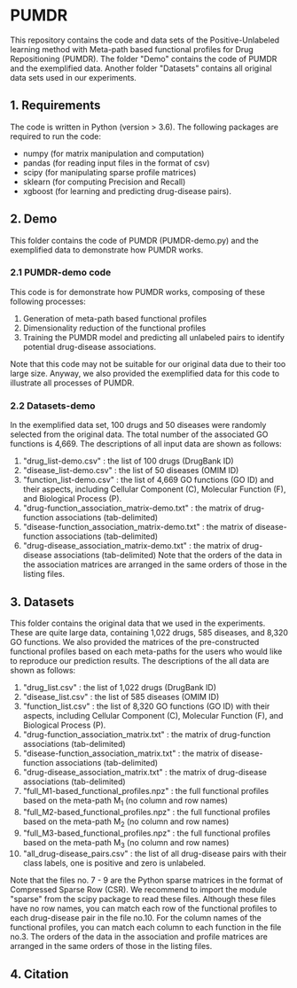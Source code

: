 # PUMDR

This repository contains the code and data sets of the Positive-Unlabeled learning method with Meta-path based functional profiles for Drug Repositioning (PUMDR). The folder "Demo" contains the code of PUMDR and the exemplified data. Another folder "Datasets" contains all original data sets used in our experiments.

## 1. Requirements
The code is written in Python (version > 3.6). The following packages are required to run the code:
- numpy (for matrix manipulation and computation)
- pandas (for reading input files in the format of csv)
- scipy (for manipulating sparse profile matrices)
- sklearn (for computing Precision and Recall)
- xgboost (for learning and predicting drug-disease pairs).

## 2. Demo
This folder contains the code of PUMDR (PUMDR-demo.py) and the exemplified data to demonstrate how PUMDR works.
### 2.1 PUMDR-demo code
This code is for demonstrate how PUMDR works, composing of these following processes:
1) Generation of meta-path based functional profiles 
2) Dimensionality reduction of the functional profiles
3) Training the PUMDR model and predicting all unlabeled pairs to identify potential drug-disease associations. 

Note that this code may not be suitable for our original data due to their too large size. Anyway, we also provided the exemplified data for this code to illustrate all processes of PUMDR.

### 2.2 Datasets-demo
In the exemplified data set, 100 drugs and 50 diseases were randomly selected from the original data. The total number of the associated GO functions is 4,669. The descriptions of all input data are shown as follows:
1) "drug_list-demo.csv" : the list of 100 drugs (DrugBank ID)
2) "disease_list-demo.csv" : the list of 50 diseases (OMIM ID)
3) "function_list-demo.csv" : the list of 4,669 GO functions (GO ID) and their aspects, including Cellular Component (C), Molecular Function (F), and Biological Process (P).
4) "drug-function_association_matrix-demo.txt" : the matrix of drug-function associations (tab-delimited)
5) "disease-function_association_matrix-demo.txt" : the matrix of disease-function associations (tab-delimited)
6) "drug-disease_association_matrix-demo.txt" : the matrix of drug-disease associations (tab-delimited)
Note that the orders of the data in the association matrices are arranged in the same orders of those in the listing files.

## 3. Datasets
This folder contains the original data that we used in the experiments. These are quite large data, containing 1,022 drugs, 585 diseases, and 8,320 GO functions. We also provided the matrices of the pre-constructed functional profiles based on each meta-paths for the users who would like to reproduce our prediction results. The descriptions of the all data are shown as follows:
1) "drug_list.csv" : the list of 1,022 drugs (DrugBank ID)
2) "disease_list.csv" : the list of 585 diseases (OMIM ID)
3) "function_list.csv" : the list of 8,320 GO functions (GO ID) with their aspects, including Cellular Component (C), Molecular Function (F), and Biological Process (P).
4) "drug-function_association_matrix.txt" : the matrix of drug-function associations (tab-delimited)
5) "disease-function_association_matrix.txt" : the matrix of disease-function associations (tab-delimited)
6) "drug-disease_association_matrix.txt" : the matrix of drug-disease associations (tab-delimited)
7) "full_M1-based_functional_profiles.npz" : the full functional profiles based on the meta-path M<sub>1</sub> (no column and row names)
8) "full_M2-based_functional_profiles.npz" : the full functional profiles based on the meta-path M<sub>2</sub> (no column and row names)
9) "full_M3-based_functional_profiles.npz" : the full functional profiles based on the meta-path M<sub>3</sub> (no column and row names)
10) "all_drug-disease_pairs.csv" : the list of all drug-disease pairs with their class labels, one is positive and zero is unlabeled.

Note that the files no. 7 - 9 are the Python sparse matrices in the format of Compressed Sparse Row (CSR). We recommend to import the module "sparse" from the scipy package to read these files. Although these files have no row names, you can match each row of the functional profiles to each drug-disease pair in the file no.10. For the column names of the functional profiles, you can match each column to each function in the file no.3. The orders of the data in the association and profile matrices are arranged in the same orders of those in the listing files.

## 4. Citation
